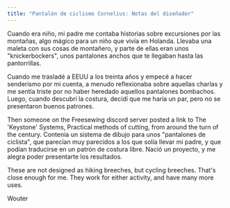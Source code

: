 ```yaml
---
title: "Pantalón de ciclismo Cornelius: Notas del diseñador"
---
```


Cuando era niño, mi padre me contaba historias sobre excursiones por las montañas, algo mágico para un niño que vivía en Holanda. Llevaba una maleta con sus cosas de montañero, y parte de ellas eran unos "knickerbockers", unos pantalones anchos que te llegaban hasta las pantorrillas.

Cuando me trasladé a EEUU a los treinta años y empecé a hacer senderismo por mi cuenta, a menudo reflexionaba sobre aquellas charlas y me sentía triste por no haber heredado aquellos pantalones bombachos. Luego, cuando descubrí la costura, decidí que me haría un par, pero no se presentaron buenos patrones.

Then someone on the Freesewing discord server posted a link to The 'Keystone' Systems, Practical methods of cutting, from around the turn of the century. Contenía un sistema de dibujo para unos "pantalones de ciclista", que parecían muy parecidos a los que solía llevar mi padre, y que podían traducirse en un patrón de costura libre. Nació un proyecto, y me alegra poder presentarte los resultados.

These are not designed as hiking breeches, but cycling breeches. That's close enough for me. They work for either activity, and have many more uses.

Wouter

